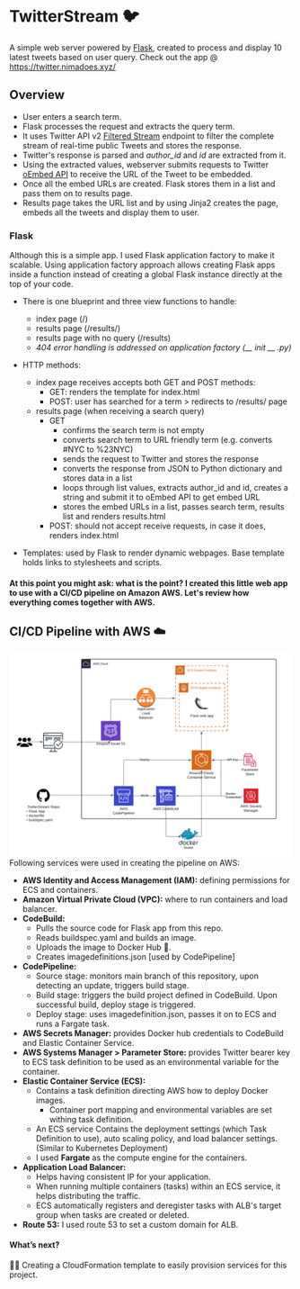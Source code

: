 # TwitterStream :bird:
A simple web server powered by [Flask](https://flask.palletsprojects.com/), created to process and display 10 latest tweets based on user query.
Check out the app @ https://twitter.nimadoes.xyz/

## Overview
* User enters a search term.
* Flask processes the request and extracts the query term.
* It uses Twitter API v2 [Filtered Stream](https://developer.twitter.com/en/docs/twitter-api/tweets/filtered-stream/introduction) endpoint to filter the complete stream of real-time public Tweets and stores the response.
* Twitter's response is parsed and *author_id* and *id* are extracted from it.
* Using the extracted values, webserver submits requests to Twitter [oEmbed API](https://developer.twitter.com/en/docs/twitter-api/v1/tweets/post-and-engage/api-reference/get-statuses-oembed) to receive the URL of the Tweet to be embedded.
* Once all the embed URLs are created. Flask stores them in a list and pass them on to results page.
* Results page takes the URL list and by using Jinja2 creates the page, embeds all the tweets and display them to user.

### Flask
Although this is a simple app. I used Flask application factory to make it scalable. Using application factory approach allows creating Flask apps inside a function instead of  creating a global Flask instance directly at the top of your code.

* There is one blueprint and three view functions to handle:
  * index page (/)
  * results page (/results/<query>)
  * results page with no query (/results)
  * *404 error handling is addressed on application factory (__ init __ .py)* 
 
 
* HTTP methods:
  * index page receives accepts both GET and POST methods:
    * GET: renders the template for index.html
    * POST: user has searched for a term > redirects to /results/<term> page
  * results page (when receiving a search query)
    * GET
      * confirms the search term is not empty
      * converts search term to URL friendly term (e.g. converts #NYC to %23NYC)
      * sends the request to Twitter and stores the response
      * converts the response from JSON to Python dictionary and stores data in a list
      * loops through list values, extracts author_id and id, creates a string and submit it to oEmbed API to get embed URL
      * stores the embed URLs in a list, passes search term, results list and renders results.html
    * POST: should not accept receive requests, in case it does, renders index.html
 
 
 * Templates: used by Flask to render dynamic webpages. Base template holds links to stylesheets and scripts.
 
 
 #### At this point you might ask: what is the point? I created this little web app to use with a CI/CD pipeline on Amazon AWS. Let's review how everything comes together with AWS.


## CI/CD Pipeline with AWS :cloud:
![design](/TwiApp/static/TwiApp.png)
Following services were used in creating the pipeline on AWS:
* **AWS Identity and Access Management (IAM):** defining permissions for ECS and containers.
* **Amazon Virtual Private Cloud (VPC):** where to run containers and load balancer.
* **CodeBuild:** 
  * Pulls the source code for Flask app from this repo.
  * Reads buildspec.yaml and builds an image.
  * Uploads the image to Docker Hub :whale:.
  * Creates imagedefinitions.json [used by CodePipeline]
* **CodePipeline:**
  * Source stage: monitors main branch of this repository, upon detecting an update, triggers build stage.
  * Build stage: triggers the build project defined in CodeBuild. Upon successful build, deploy stage is triggered.
  * Deploy stage: uses imagedefinition.json, passes it on to ECS and runs a Fargate task.
* **AWS Secrets Manager:** provides Docker hub credentials to CodeBuild and Elastic Container Service.
* **AWS Systems Manager > Parameter Store:** provides Twitter bearer key to ECS task definition to be used as an environmental variable for the container.
* **Elastic Container Service (ECS):**
  * Contains a task definition directing AWS how to deploy Docker images.
    * Container port mapping and environmental variables are set withing task definition.
  * An ECS service Contains the deployment settings (which Task Definition to use), auto scaling policy, and load balancer settings. (Similar to Kubernetes Deployment)
  * I used **Fargate** as the compute engine for the containers.
* **Application Load Balancer:**
  * Helps having consistent IP for your application.
  * When running multiple containers (tasks) within an ECS service, it helps distributing the traffic.
  * ECS automatically registers and deregister tasks with ALB's target group when tasks are created or deleted.
* **Route 53:** I used route 53 to set a custom domain for ALB.
 
#### What’s next?
:mage_man: Creating a CloudFormation template to easily provision services for this project.
